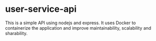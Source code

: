 # user-service-api
This is a simple API using nodejs and express. It uses Docker to containerize the application and improve maintainability, scalability and sharability.
